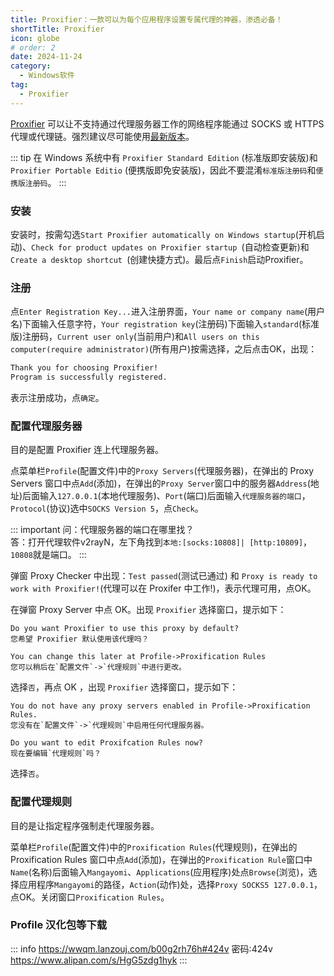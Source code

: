 ```yaml
---
title: Proxifier：一款可以为每个应用程序设置专属代理的神器，渗透必备！
shortTitle: Proxifier
icon: globe
# order: 2
date: 2024-11-24
category:
  - Windows软件
tag:
  - Proxifier
---
```


[Proxifier](https://www.proxifier.com) 可以让不支持通过代理服务器工作的网络程序能通过 SOCKS 或 HTTPS 代理或代理链。强烈建议尽可能使用[最新版本](https://www.proxifier.com/download)。

::: tip
在 Windows 系统中有 `Proxifier Standard Edition` (标准版即安装版)和 `Proxifier Portable Editio` (便携版即免安装版)，因此不要混淆`标准版注册码`和`便携版注册码`。
:::

### 安装

安装时，按需勾选`Start Proxifier automatically on Windows startup`(开机启动)、`Check for product updates on Proxifier startup
`(自动检查更新)和`Create a desktop shortcut
`(创建快捷方式)。最后点`Finish`启动Proxifier。

### 注册

点`Enter Registration Key...`进入注册界面，`Your name or company name`(用户名)下面输入任意字符，`Your registration key`(注册码)下面输入`standard`(标准版)注册码，`Current user only`(当前用户)和`All users on this computer(require administrator)`(所有用户)按需选择，之后点击OK，出现：

```txt
Thank you for choosing Proxifier!  
Program is successfully registered.
```

表示注册成功，点`确定`。

### 配置代理服务器

目的是配置 Proxifier 连上代理服务器。

点菜单栏`Profile`(配置文件)中的`Proxy Servers`(代理服务器)，在弹出的 Proxy Servers 窗口中点`Add`(添加)，在弹出的`Proxy Server`窗口中的服务器`Address`(地址)后面输入`127.0.0.1`(本地代理服务)、`Port`(端口)后面输入`代理服务器的端口`，`Protocol`(协议)选中`SOCKS Version 5`，点`Check`。

::: important
问：代理服务器的端口在哪里找？  
答：打开代理软件v2rayN，左下角找到`本地:[socks:10808]| [http:10809]`，`10808`就是端口。
:::

弹窗 Proxy Checker 中出现：`Test passed`(测试已通过) 和 `Proxy is ready to work with Proxifier!`(代理可以在 Proxifer 中工作!)，表示代理可用，点OK。

在弹窗 Proxy Server 中点 OK。出现 `Proxifier` 选择窗口，提示如下：

```
Do you want Proxifier to use this proxy by default?  
您希望 Proxifier 默认使用该代理吗？  

You can change this later at Profile->Proxification Rules  
您可以稍后在`配置文件`->`代理规则`中进行更改。
```

选择`否`，再点 OK ，出现 `Proxifier` 选择窗口，提示如下：

```
You do not have any proxy servers enabled in Profile->Proxification Rules.  
您没有在`配置文件`->`代理规则`中启用任何代理服务器。 
 
Do you want to edit Proxifcation Rules now?  
现在要编辑`代理规则`吗？
```

选择`否`。


### 配置代理规则

目的是让指定程序强制走代理服务器。

菜单栏`Profile`(配置文件)中的`Proxification Rules`(代理规则)，在弹出的 Proxification Rules 窗口中点`Add`(添加)，在弹出的`Proxification Rule`窗口中`Name`(名称)后面输入`Mangayomi`、`Applications`(应用程序)处点`Browse`(浏览)，选择应用程序`Mangayomi`的路径，`Action`(动作)处，选择`Proxy SOCKS5 127.0.0.1`，点OK。关闭窗口`Proxification Rules`。

### Profile 汉化包等下载

::: info
https://wwqm.lanzouj.com/b00g2rh76h#424v 密码:424v  
https://www.alipan.com/s/HgG5zdg1hyk
:::

